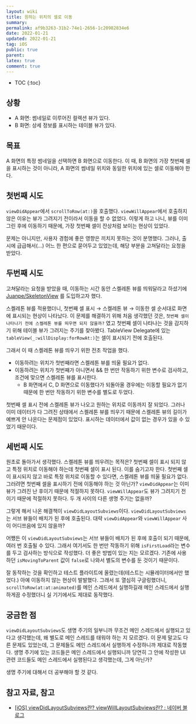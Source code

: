 ```yaml
---
layout: wiki
title: 원하는 위치의 셀로 이동
summary: 
permalink: af9b3263-31b2-74e1-2656-1c20982834e6
date: 2022-01-21
updated: 2022-01-21
tag: iOS 
public: true
parent: 
latex: true
comment: true
---
```


* TOC
{:toc}

## 상황
- A 화면: 썸네일로 이루어진 컬렉션 뷰가 있다.
- B 화면: 상세 정보를 표시하는 테이블 뷰가 있다.

## 목표

A 화면의 특정 썸네일을 선택하면 B 화면으로 이동한다. 이 때, B 화면의 가장 첫번째 셀을 표시하는 것이 아니라, A 화면의 썸네일 위치와 동일한 위치에 있는 셀로 이동해야 한다.

## 첫번째 시도

`viewDidAppear`에서 `scrollToRow(at:)`을 호출했다. `viewWillAppear`에서 호출하지 않은 이유는 뷰가 그려지기 전이라서 이동을 할 수 없었다. 이렇게 하고 나니, 뷰를 이미 그린 후에 이동하기 때문에, 가장 첫번째 셀이 잔상처럼 보이는 현상이 있었다.

문제는 아니지만, 사용자 경험에 좋은 영향은 끼치지 못하는 것이 분명했다. 그러나, 출시에 급급해서(...) 어느 한 편으로 묻어두고 있었는데, 해당 부분을 고쳐달라는 요청을 받았다.

## 두번째 시도

고쳐달라는 요청을 받았을 때, 이동하는 시간 동안 스켈레톤 뷰를 띄워달라고 하셨기에 [Juanpe/SkeletonView](https://github.com/Juanpe/SkeletonView) 를 도입하고자 했다. 

스켈레톤 뷰를 적용했더니, 첫번째 셀 표시 → 스켈레톤 뷰 → 이동한 셀 순서대로 화면에 표시되는 현상이 나타났다. 이 문제를 해결하기 위해 처음 생각했던 것은, `첫번째 셀이 나타나기 전에 스켈레톤 뷰를 띄우면 되지 않을까?` 였고 첫번째 셀이 나타나는 것을 감지하기 위해 테이블 뷰가 그려지는 주기를 찾아봤다. TableView Delegate에 있는 `tableView(_:willDisplay:forRowAt:)`는 셀이 표시되기 전에 호출된다. 

그래서 이 때 스켈레톤 뷰를 띄우기 위한 전초 작업을 했다.
- 이동하려는 위치가 첫번째라면 스켈레톤 뷰를 띄울 필요가 없다.
- 이동하려는 위치가 첫번째가 아니면서 && 한 번만 작동하기 위한 변수로 검사하고, 조건에 맞으면 스켈레톤 뷰를 표시한다.
  - B 화면에서 C, D 화면으로 이동했다가 되돌아올 경우에는 이동할 필요가 없기 때문에 한 번만 작동하기 위한 변수를 별도로 두었다.

첫번째 셀 표시 전에 스켈레톤 뷰가 나오고 원하는 위치로 이동까지 잘 되었다. 그러나 이미 데이터가 다 그려진 상태에서 스켈레톤 뷰를 띄우기 때문에 스켈레톤 뷰의 길이가 예쁘게 안 나온다는 문제점이 있었다. 표시하는 데이터에서 값이 없는 경우가 있을 수 있었기 때문이다.

## 세번째 시도

원초로 돌아가서 생각했다. 스켈레톤 뷰를 띄우려는 목적은? 첫번째 셀이 표시 되지 않고 특정 위치로 이동해야 하는데 첫번째 셀이 표시 된다. 이를 숨기고자 한다. 첫번째 셀이 표시되지 않고 바로 특정 위치로 이동할 수 있다면, 스켈레톤 뷰를 띄울 필요가 없다. 그러려면 첫번째 셀을 표시하기 전에 이동해야 하는 것 아닌가? `viewDidAppear`는 이미 뷰가 그려진 난 후이기 때문에 적절하지 못하다. `viewWillAppear`도 뷰가 그려지기 전이기 때문에 적절하지 못하다. 두 개 사이의 다른 생명 주기는 없을까?

그렇게 해서 나온 해결책이 `viewDidLayoutSubviews`이다. `viewDidLayoutSubviews`는 서브 뷰들이 배치가 된 후에 호출된다. 대략 `viewDidAppear`와 `viewWillAppear` 사이 어디쯔음에 있지 않을까?

어쨌든 이 `viewDidLayoutSubviews`는 서브 뷰들이 배치가 된 후에 호출이 되기 때문에, 여러 번 호출될 수 있다. 그래서 여기서도 한 번만 작동하기 위해 `isFirstLoad`라는 변수를 두고 검사하는 방식으로 작성했다. 더 좋은 방법이 있는 지는 모르겠다. 기존에 사용하던 `isMovingToParent` 값이 `false`로 나와서 별도의 변수를 둔 것이기 때문이다.

잘 동작하는 것을 확인하고 테스트 플라이트에 올렸는데(테스트는 시뮬레이터에서만 했었다.) 아예 이동하지 않는 현상이 발발했다. 그래서 또 열심히 구글링했더니, `scrollToRow(at:at:animated)`를 메인 스레드에서 실행하길래 메인 스레드에서 실행하게끔 수정했더니 실 기기에서도 제대로 동작했다.

## 궁금한 점

`viewDidLayoutSubviews`도 생명 주기의 일부니까 무조건 메인 스레드에서 실행되고 있다고 생각했는데, 왜 별도로 메인 스레드를 태워야 하는 지 모르겠다. 이 문제 말고도 다른 문제도 있었는데, 그 문제들도 메인 스레드에서 실행하게 수정하니까 제대로 작동했다. 생명 주기에 있는 코드들은 메인 스레드에서 실행되니까 당연히 그 안에 작성한 UI 관련 코드들도 메인 스레드에서 실행된다고 생각했는데, 그게 아닌가?

생명 주기에 대해서 더 공부해야 할 것 같다.


## 참고 자료, 참고
- [[iOS] viewDidLayoutSubviews란? viewWillLayoutSubviews란? : 네이버 블로그](https://blog.naver.com/PostView.naver?blogId=soojin_2604&logNo=222437253619&parentCategoryNo=&categoryNo=64&viewDate=&isShowPopularPosts=false&from=postView)
